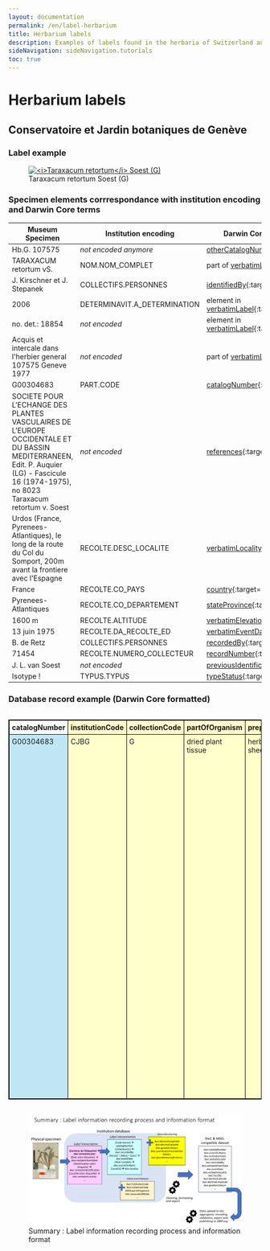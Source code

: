 ```yaml
---
layout: documentation
permalink: /en/label-herbarium
title: Herbarium labels
description: Examples of labels found in the herbaria of Switzerland and their corresponding Darwin Core encoding
sideNavigation: sideNavigation.tutorials
toc: true
---
```


<head>
  <!-- Lightbox2 CSS -->
  <link href="https://cdnjs.cloudflare.com/ajax/libs/lightbox2/2.11.3/css/lightbox.min.css" rel="stylesheet">
  
  <!-- Lightbox2 JavaScript -->
  <script src="https://cdnjs.cloudflare.com/ajax/libs/lightbox2/2.11.3/js/lightbox-plus-jquery.min.js"></script>

  <!-- Zoom.js CSS -->
  <link rel="stylesheet" href="https://cdnjs.cloudflare.com/ajax/libs/zoom.js/0.2.0/css/zoom.min.css">

  <!-- Zoom.js JavaScript -->
  <script src="https://cdnjs.cloudflare.com/ajax/libs/zoom.js/0.2.0/js/zoom.min.js"></script>

</head>

# Herbarium labels

## Conservatoire et Jardin botaniques de Genève

### Label example

<figure class="has-text-centered">
  <a href="/assets/images/categories/Label_Herbarium_G_G00304683.jpg" data-lightbox="image-1" data-title='<a href="https://www.ville-ge.ch/musinfo/bd/cjb/chg/" target="_blank">Conservatoire et Jardin botaniques de Genève</a>' data-action="zoom">
    <img src="/assets/images/categories/Label_Herbarium_G_G00304683.jpg" alt="<i>Taraxacum retortum</i> Soest (G)" />
  </a>
  <figcaption>Taraxacum retortum Soest (G)</figcaption>
</figure>

### Specimen elements corrrespondance with institution encoding and Darwin Core terms

| Museum Specimen | Institution encoding | Darwin Core correspondance |
| --------------- | -------------------- | -------------------------- |
| Hb.G. 107575 | _not encoded anymore_ | [otherCatalogNumbers](https://dwc.tdwg.org/terms/#dwc:otherCatalogNumbers){:target="_blank"} |
| TARAXACUM retortum vS. | NOM.NOM_COMPLET | part of [verbatimLabel](https://dwc.tdwg.org/terms/#dwc:verbatimLabel){:target="_blank"} |
| J. Kirschner et J. Stepanek | COLLECTIFS.PERSONNES | [identifiedBy](https://dwc.tdwg.org/terms/#dwc:identifiedBy){:target="_blank"} |
| 2006 | DETERMINAVIT.A_DETERMINATION | element in [verbatimLabel](https://dwc.tdwg.org/terms/#dwc:verbatimLabel){:target="_blank"} |
| no. det.: 18854 | _not encoded_ | element in [verbatimLabel](https://dwc.tdwg.org/terms/#dwc:verbatimLabel){:target="_blank"} |
| Acquis et intercale dans l'herbier general 107575 Geneve 1977 | _not encoded_ | part of [verbatimLabel](https://dwc.tdwg.org/terms/#dwc:verbatimLabel){:target="_blank"} |
| G00304683 | PART.CODE | [catalogNumber](https://dwc.tdwg.org/terms/#dwc:catalogNumber){:target="_blank"} |
| SOCIETE POUR L'ECHANGE DES PLANTES VASCULAIRES DE L'EUROPE OCCIDENTALE ET DU BASSIN MEDITERRANEEN, Edit. P. Auquier (LG) - Fascicule 16 (1974-1975), no 8023 Taraxacum retortum v. Soest | _not encoded_ | [references](https://dwc.tdwg.org/terms/#dcterms:references){:target="_blank"} |
| Urdos (France, Pyrenees-Atlantiques), le long de la route du Col du Somport, 200m avant la frontiere avec l'Espagne | RECOLTE.DESC_LOCALITE | [verbatimLocality](https://dwc.tdwg.org/terms/#dwc:verbatimLocality){:target="_blank"} |
| France | RECOLTE.CO_PAYS | [country](https://dwc.tdwg.org/terms/#dwc:country){:target="_blank"} |
| Pyrenees-Atlantiques | RECOLTE.CO_DEPARTEMENT | [stateProvince](https://dwc.tdwg.org/terms/#dwc:stateProvince){:target="_blank"} |
| 1600 m | RECOLTE.ALTITUDE | [verbatimElevation](https://dwc.tdwg.org/terms/#dwc:verbatimElevation){:target="_blank"} |
| 13 juin 1975 | RECOLTE.DA_RECOLTE_ED | [verbatimEventDate](https://dwc.tdwg.org/terms/#dwc:verbatimEventDate){:target="_blank"} |
| B. de Retz | COLLECTIFS.PERSONNES | [recordedBy](https://dwc.tdwg.org/terms/#dwc:recordedBy){:target="_blank"} |
| 71454 | RECOLTE.NUMERO_COLLECTEUR | [recordNumber](https://dwc.tdwg.org/terms/#dwc:recordNumber){:target="_blank"} |
| J. L. van Soest | _not encoded_ | [previousIdentifications](https://dwc.tdwg.org/terms/#dwc:previousIdentifications){:target="_blank"} |
| Isotype ! | TYPUS.TYPUS | [typeStatus](https://dwc.tdwg.org/terms/#dwc:typeStatus){:target="_blank"} |


### Database record example (Darwin Core formatted)

<div style="overflow-x: auto;">
  <table style="width: 100%; border-collapse: collapse; border: 1px solid black;">
    <tr>
      <th style="text-align: left; vertical-align: middle; border: 1px solid black; padding: 5px; background-color: ##c0e1f5;">catalogNumber</th>
      <th style="text-align: left; vertical-align: middle; border: 1px solid black; padding: 5px; background-color: #FFFBCC;">institutionCode</th>
      <th style="text-align: left; vertical-align: middle; border: 1px solid black; padding: 5px; background-color: #FFFBCC;">collectionCode</th>
      <th style="text-align: left; vertical-align: middle; border: 1px solid black; padding: 5px; background-color: #FFFBCC;">partOfOrganism</th>
      <th style="text-align: left; vertical-align: middle; border: 1px solid black; padding: 5px; background-color: #FFFBCC;">preparations</th>
      <th style="text-align: left; vertical-align: middle; border: 1px solid black; padding: 5px; background-color: #FFFBCC;">references</th>
      <th style="text-align: left; vertical-align: middle; border: 1px solid black; padding: 5px; background-color: #FFFBCC;">occurrenceID</th>
      <th style="text-align: left; vertical-align: middle; border: 1px solid black; padding: 5px; background-color: #FFFBCC;">associatedMedia</th>
      <th style="text-align: left; vertical-align: middle; border: 1px solid black; padding: 5px; background-color: #f2ceeb;">verbatimLabel</th>
      <th style="text-align: left; vertical-align: middle; border: 1px solid black; padding: 5px; background-color: #c0e1f5;">otherCatalogNumbers</th>
      <th style="text-align: left; vertical-align: middle; border: 1px solid black; padding: 5px; background-color: #c0e1f5;">yearCollectionEntrance</th>
      <th style="text-align: left; vertical-align: middle; border: 1px solid black; padding: 5px; background-color: #f2ceeb;">verbatimEventDate</th>
      <th style="text-align: left; vertical-align: middle; border: 1px solid black; padding: 5px; background-color: #c0e1f5;">day</th>
      <th style="text-align: left; vertical-align: middle; border: 1px solid black; padding: 5px; background-color: #c0e1f5;">month</th>
      <th style="text-align: left; vertical-align: middle; border: 1px solid black; padding: 5px; background-color: #c0e1f5;">year</th>
      <th style="text-align: left; vertical-align: middle; border: 1px solid black; padding: 5px; background-color: #85d050;">eventDate</th>
      <th style="text-align: left; vertical-align: middle; border: 1px solid black; padding: 5px; background-color: #c0e1f5;">typeStatus</th>
      <th style="text-align: left; vertical-align: middle; border: 1px solid black; padding: 5px; background-color: #f2ceeb;">verbatimIdentification</th>
      <th style="text-align: left; vertical-align: middle; border: 1px solid black; padding: 5px; background-color: #c0e1f5;">scientificName</th>
      <th style="text-align: left; vertical-align: middle; border: 1px solid black; padding: 5px; background-color: #85d050;">acceptedNameUsage</th>
      <th style="text-align: left; vertical-align: middle; border: 1px solid black; padding: 5px; background-color: #c0e1f5;">family</th>
      <th style="text-align: left; vertical-align: middle; border: 1px solid black; padding: 5px; background-color: #c0e1f5;">genus</th>
      <th style="text-align: left; vertical-align: middle; border: 1px solid black; padding: 5px; background-color: #c0e1f5;">specificEpithet</th>
      <th style="text-align: left; vertical-align: middle; border: 1px solid black; padding: 5px; background-color: #c0e1f5;">scientificNameAuthorship</th>
      <th style="text-align: left; vertical-align: middle; border: 1px solid black; padding: 5px; background-color: #c0e1f5;">recordedBy</th>
      <th style="text-align: left; vertical-align: middle; border: 1px solid black; padding: 5px; background-color: #c0e1f5;">recordNumber</th>
      <th style="text-align: left; vertical-align: middle; border: 1px solid black; padding: 5px; background-color: #c0e1f5;">identifiedBy</th>
      <th style="text-align: left; vertical-align: middle; border: 1px solid black; padding: 5px; background-color: #c0e1f5;">dateIdentified</th>
      <th style="text-align: left; vertical-align: middle; border: 1px solid black; padding: 5px; background-color: #f2ceeb;">verbatimLocality</th>
      <th style="text-align: left; vertical-align: middle; border: 1px solid black; padding: 5px; background-color: #85d050;">continent</th>
      <th style="text-align: left; vertical-align: middle; border: 1px solid black; padding: 5px; background-color: #c0e1f5;">country</th>
      <th style="text-align: left; vertical-align: middle; border: 1px solid black; padding: 5px; background-color: #85d050;">stateProvince</th>
      <th style="text-align: left; vertical-align: middle; border: 1px solid black; padding: 5px; background-color: #c0e1f5;">county</th>
      <th style="text-align: left; vertical-align: middle; border: 1px solid black; padding: 5px; background-color: #c0e1f5;">municipality</th>
      <th style="text-align: left; vertical-align: middle; border: 1px solid black; padding: 5px; background-color: #c0e1f5;">locality</th>
      <th style="text-align: left; vertical-align: middle; border: 1px solid black; padding: 5px; background-color: #f2ceeb;">verbatimElevation</th>
      <th style="text-align: left; vertical-align: middle; border: 1px solid black; padding: 5px; background-color: #c0e1f5;">minimumElevationInMeters</th>
      <th style="text-align: left; vertical-align: middle; border: 1px solid black; padding: 5px; background-color: #c0e1f5;">maximumElevationInMeters</th>
      <th style="text-align: left; vertical-align: middle; border: 1px solid black; padding: 5px; background-color: #f2ceeb;">verbatimCoordinates</th>
      <th style="text-align: left; vertical-align: middle; border: 1px solid black; padding: 5px; background-color: #fffc00;">locationID</th>
      <th style="text-align: left; vertical-align: middle; border: 1px solid black; padding: 5px; background-color: #fffc00;">decimalLongitude</th>
      <th style="text-align: left; vertical-align: middle; border: 1px solid black; padding: 5px; background-color: #fffc00;">decimalLatitude</th>
      <th style="text-align: left; vertical-align: middle; border: 1px solid black; padding: 5px; background-color: #fffc00;">geodeticDatum</th>
      <th style="text-align: left; vertical-align: middle; border: 1px solid black; padding: 5px; background-color: #fffc00;">coordinateUncertaintyInMeters</th>
      <th style="text-align: left; vertical-align: middle; border: 1px solid black; padding: 5px; background-color: #fffc00;">coordinatePrecision</th>
      <th style="text-align: left; vertical-align: middle; border: 1px solid black; padding: 5px; background-color: #fffc00;">georeferencedBy</th>
      <th style="text-align: left; vertical-align: middle; border: 1px solid black; padding: 5px; background-color: #fffc00;">georeferenceProtocol</th>
      <th style="text-align: left; vertical-align: middle; border: 1px solid black; padding: 5px; background-color: #fffc00;">georeferencedDate</th>
      <th style="text-align: left; vertical-align: middle; border: 1px solid black; padding: 5px; background-color: #fffc00;">georeferenceSources</th>
      <th style="text-align: left; vertical-align: middle; border: 1px solid black; padding: 5px; background-color: #fffc00;">georeferenceRemarks</th>
    </tr>
    <tr style="height: 100px;">
      <td style="border: 1px solid black; vertical-align: top; padding: 5px;background-color: #c0e6f5;">G00304683</td>
      <td style="border: 1px solid black; vertical-align: top; padding: 5px;background-color: #ffffcc;">CJBG</td>
      <td style="border: 1px solid black; vertical-align: top; padding: 5px;background-color: #ffffcc;">G</td>
      <td style="border: 1px solid black; vertical-align: top; padding: 5px;background-color: #ffffcc;">dried plant tissue</td>
      <td style="border: 1px solid black; vertical-align: top; padding: 5px;background-color: #ffffcc;">herbarium sheet</td>
      <td style="border: 1px solid black; vertical-align: top; padding: 5px;background-color: #ffffcc;">https://www.ville-ge.ch/musinfo/bd/cjb/chg/adetail.php?id=234911&lang=fr</td>
      <td style="border: 1px solid black; vertical-align: top; padding: 5px;background-color: #ffffcc;">https://www.gbif.org/occurrence/1144789039</td>
      <td style="border: 1px solid black; vertical-align: top; padding: 5px;background-color: #ffffcc;">https://www.ville-ge.ch/imagezoom/?FIF=cjbiip/cjb19/img_101/G00304683.ptif&cvt=jpg</td>
      <td style="border: 1px solid black; vertical-align: top; padding: 5px;background-color: #f2ceef; max-height: 100px; overflow-y: auto;">Hb.G. 107575<br> G00304683<br> SOCIETE POUR L'ECHANGE DES PLANTES VASCULAIRES DE L'EUROPE OCCIDENTALE ET DU BASSIN MEDITERRANEEN, Edit. P. Auquier (LG) - Fascicule 16 (1974-1975), no 8023 Taraxacum retortum v. Soest<br> Urdos (France, Pyrenees-Atlantiques), le long de la route du Col du Somport, 200m avant la frontiere avec l'Espagne, alt. 1600 m, 13 juin 1975<br> B. de Retz no 71454<br> J .L. van Soest<br> Isotype !<br> TARAXACUM retortum S.<br> vidi: J. Kirschner et J. Stepanek<br> anno: 2006<br> no. det.: 18854<br> TYPUS<br> Acquis et intercale dans l'herbier general 107575 Geneve 1977</td>
      <td style="border: 1px solid black; vertical-align: top; padding: 5px;background-color: #c0e6f5;">Hb.G. 107575 | SIB ID 236892/1</td>
      <td style="border: 1px solid black; vertical-align: top; padding: 5px;background-color: #c0e6f5;">1977</td>
      <td style="border: 1px solid black; vertical-align: top; padding: 5px;background-color: #f2ceef;">13 juin 1975</td>
      <td style="border: 1px solid black; vertical-align: top; padding: 5px;background-color: #c0e6f5;">13</td>
      <td style="border: 1px solid black; vertical-align: top; padding: 5px;background-color: #c0e6f5;">6</td>
      <td style="border: 1px solid black; vertical-align: top; padding: 5px;background-color: #c0e6f5;">1975</td>
      <td style="border: 1px solid black; vertical-align: top; padding: 5px;background-color: #92d050;">1975-06-13</td>
      <td style="border: 1px solid black; vertical-align: top; padding: 5px;background-color: #c0e6f5;">Isotypus of Taraxacum retortum Soest.</td>
      <td style="border: 1px solid black; vertical-align: top; padding: 5px;background-color: #f2ceef;">Taraxacum retortum v. Soest</td>
      <td style="border: 1px solid black; vertical-align: top; padding: 5px;background-color: #c0e6f5;">Taraxacum retortum Soest.</td>
      <td style="border: 1px solid black; vertical-align: top; padding: 5px;background-color: #92d050;">Taraxacum retortum Soest.</td>
      <td style="border: 1px solid black; vertical-align: top; padding: 5px;background-color: #c0e6f5;">Asteraceae</td>
      <td style="border: 1px solid black; vertical-align: top; padding: 5px;background-color: #c0e6f5;">Taraxacum</td>
      <td style="border: 1px solid black; vertical-align: top; padding: 5px;background-color: #c0e6f5;">retortum</td>
      <td style="border: 1px solid black; vertical-align: top; padding: 5px;background-color: #c0e6f5;">Soest.</td>
      <td style="border: 1px solid black; vertical-align: top; padding: 5px;background-color: #c0e6f5;">de Retz, B.</td>
      <td style="border: 1px solid black; vertical-align: top; padding: 5px;background-color: #c0e6f5;">71454</td>
      <td style="border: 1px solid black; vertical-align: top; padding: 5px;background-color: #c0e6f5;">Stepanek, J.</td>
      <td style="border: 1px solid black; vertical-align: top; padding: 5px;background-color: #c0e6f5;">2006</td>
      <td style="border: 1px solid black; vertical-align: top; padding: 5px;background-color: #f2ceef;">Urdos (France, Pyrénées-Atlantiques), le long de la route du Col du Somport, 200m avant la frontière avec l'Espagne</td>
      <td style="border: 1px solid black; vertical-align: top; padding: 5px;background-color: #92d050;">Europe</td>
      <td style="border: 1px solid black; vertical-align: top; padding: 5px;background-color: #c0e6f5;">France</td>
      <td style="border: 1px solid black; vertical-align: top; padding: 5px;background-color: #92d050;">Nouvelle-Aquitaine</td>
      <td style="border: 1px solid black; vertical-align: top; padding: 5px;background-color: #c0e6f5;">Pyrénées-Atlantiques</td>
      <td style="border: 1px solid black; vertical-align: top; padding: 5px;background-color: #c0e6f5;">Urdos</td>
      <td style="border: 1px solid black; vertical-align: top; padding: 5px;background-color: #c0e6f5;">Col du Somport</td>
      <td style="border: 1px solid black; vertical-align: top; padding: 5px;background-color: #f2ceef;">alt. 1600 m</td>
      <td style="border: 1px solid black; vertical-align: top; padding: 5px;background-color: #c0e6f5;">1600</td>
      <td style="border: 1px solid black; vertical-align: top; padding: 5px;background-color: #c0e6f5;">NA</td>
      <td style="border: 1px solid black; vertical-align: top; padding: 5px;background-color: #f2ceef;">NA</td>
      <td style="border: 1px solid black; vertical-align: top; padding: 5px;background-color: #ffff00;">geopick-v2.1.0-2024-06-18T07-23-18.770Z-243</td>
      <td style="border: 1px solid black; vertical-align: top; padding: 5px;background-color: #ffff00;">42.7961761</td>
      <td style="border: 1px solid black; vertical-align: top; padding: 5px;background-color: #ffff00;">-0.5314797</td>
      <td style="border: 1px solid black; vertical-align: top; padding: 5px;background-color: #ffff00;">epsg:4326</td>
      <td style="border: 1px solid black; vertical-align: top; padding: 5px;background-color: #ffff00;">104</td>
      <td style="border: 1px solid black; vertical-align: top; padding: 5px;background-color: #ffff00;">0.0000001</td>
      <td style="border: 1px solid black; vertical-align: top; padding: 5px;background-color: #ffff00;">A. Mentha</td>
      <td style="border: 1px solid black; vertical-align: top; padding: 5px;background-color: #ffff00;">Georeferencing Quick Reference Guide (Zermoglio et al. 2020, https://doi.org/10.35035/e09p-h128)</td>
      <td style="border: 1px solid black; vertical-align: top; padding: 5px;background-color: #ffff00;">2024-08-12T14:57:33.750Z</td>
      <td style="border: 1px solid black; vertical-align: top; padding: 5px;background-color: #ffff00;">GeoPick v.2.1.0</td>
      <td style="border: 1px solid black; vertical-align: top; padding: 5px;background-color: #ffff00;">Distance assumed along road</td>
    </tr>
  </table>
</div>


<figure class="has-text-centered">
  <a href="/assets/images/GraphsDiagrams/LabelsExamples_G_SummaryRecordingProcess.png" data-lightbox="image-2" data-title='Summary : Label information recording process and information format' data-action="zoom">
    <img src="/assets/images/GraphsDiagrams/LabelsExamples_G_SummaryRecordingProcess.png" alt="<i>Summary : Label information recording process and information format" />
  </a>
  <figcaption>Summary : Label information recording process and information format</figcaption>
</figure>
